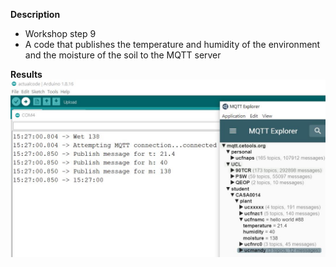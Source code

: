 **Description**
- Workshop step 9
- A code that publishes the temperature and humidity of the environment and the moisture of the soil to the MQTT server


**Results**
![Final result](https://github.com/abichoi/plant-monitor/blob/main/images/actual_code_result.JPG?raw=true)
